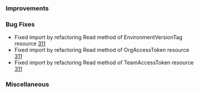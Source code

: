### Improvements

### Bug Fixes
- Fixed import by refactoring Read method of EnvironmentVersionTag resource [311](https://github.com/pulumi/pulumi-pulumiservice/issues/311)
- Fixed import by refactoring Read method of OrgAccessToken resource [311](https://github.com/pulumi/pulumi-pulumiservice/issues/311)
- Fixed import by refactoring Read method of TeamAccessToken resource [311](https://github.com/pulumi/pulumi-pulumiservice/issues/311)

### Miscellaneous
